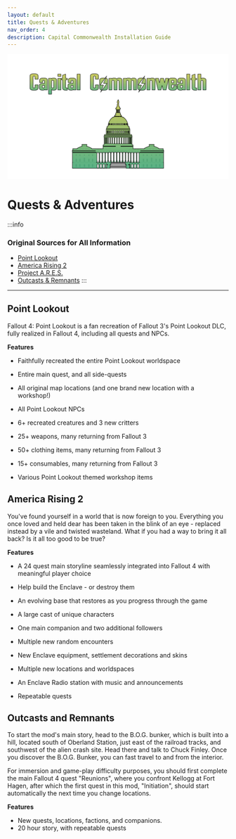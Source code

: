 ```yaml
---
layout: default
title: Quests & Adventures
nav_order: 4
description: Capital Commonwealth Installation Guide
---
```


![image](https://raw.githubusercontent.com/McTiddies4Lunch/CapitalCommonwealth/refs/heads/main/splash.png)

# Quests & Adventures

:::info
### **Original Sources for All Information**

- [Point Lookout](https://www.nexusmods.com/fallout4/mods/60330)
- [America Rising 2](https://www.nexusmods.com/fallout4/mods/75767)
- [Project A.R.E.S.](https://www.nexusmods.com/fallout4/mods/93271)
- [Outcasts & Remnants](https://www.nexusmods.com/fallout4/mods/21469)
:::
*** 
## Point Lookout

Fallout 4: Point Lookout is a fan recreation of Fallout 3's Point Lookout DLC, fully realized in Fallout 4, including all quests and NPCs.


**Features**

- Faithfully recreated the entire Point Lookout worldspace

- Entire main quest, and all side-quests

- All original map locations (and one brand new location with a workshop!)

- All Point Lookout NPCs

- 6+ recreated creatures and 3 new critters

- 25+ weapons, many returning from Fallout 3

- 50+ clothing items, many returning from Fallout 3

- 15+ consumables, many returning from Fallout 3

- Various Point Lookout themed workshop items


## America Rising 2

You've found yourself in a world that is now foreign to you. Everything you once loved and held dear has been taken in the blink of an eye -
replaced instead by a vile and twisted wasteland. What if you had a way
to bring it all back? Is it all too good to be true?


**Features**

- A 24 quest main storyline seamlessly integrated into Fallout 4 with meaningful player choice

- Help build the Enclave - or destroy them

- An evolving base that restores as you progress through the game

- A large cast of unique characters

- One main companion and two additional followers

- Multiple new random encounters

- New Enclave equipment, settlement decorations and skins

- Multiple new locations and worldspaces

- An Enclave Radio station with music and announcements

- Repeatable quests


## Outcasts and Remnants

To start the mod's main story, head to the B.O.G. bunker, which is built into a hill, located south of Oberland Station, just east of the railroad tracks, and southwest of the alien crash site.  Head there and talk to Chuck Finley.  Once you discover the B.O.G. Bunker, you can fast travel to and from the interior.

For immersion and game-play difficulty purposes, you should first complete the main Fallout 4 quest "Reunions", where you confront Kellogg at Fort Hagen, after which the first quest in this mod, "Initiation", should start automatically the next time you change locations.


**Features**

- New quests, locations, factions, and companions.
- 20 hour story, with repeatable quests


